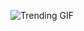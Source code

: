 ![Trending GIF](https://media2.giphy.com/media/lXHwJv89PvdN200Anr/giphy.gif?cid=8bb217729j3d146v07ir6k7egwzsqdfxaz578tfm0r7h5sbt&ep=v1_gifs_search&rid=giphy.gif&ct=g)
